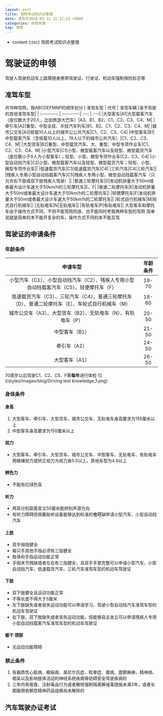 ```yaml
---
layout: post
title: 驾照考试知识点整理
date: 发布于2020-03-31 15:22:23 +0800
categories: 非技术类
tag: 驾照
---
```


* content
{:toc}
驾照考试知识点整理
<!-- more -->

# 驾驶证的申领 
驾驶人驾驶机动车上路需随身携带驾驶证、行驶证、机动车强制保险标志等

## 准驾车型
共16种驾照，按ABCDEFMNP的顺序划分
| 准驾车型      |    代号 | 准驾车辆  |准予驾驶的其他准驾车型|
| :--------: | :--------:| :--: | :--:|
|大型客车|A1|大型载客汽车（座位数大于20人，比如旅游大巴车）|A3、B1、B2、C1、C2、C3、C4、M|
|牵引车|A2|重型、中型全挂、半挂汽车列车|B1、B2、C1、C2、C3、C4、M|
|城市公交车|A3|核载10人以上的城市公公共汽车|C1、C2、C3、C4|
|中型客车|B1|中型载客汽车（含核载10人以上、19人以下的城市公共汽车）|C1、C2、C3、C4、M|
|大型货车|B2|重型、中型载货汽车、大、重型、中型专项作业车|C1、C2、C3、C4、M|
|小型汽车|C1|小型、微型载客汽车以及轻型、微型载货汽车（座位数小于9人为小型客车）；轻型、小型、微型专项作业车|C2、C3、C4|
|小型自动挡汽车|C2|小型、微型载客汽车以及轻型、微型载货汽车；轻型、小型、微型专项作业车||
|低速载货汽车|C3|低速载货汽车|C4|
|三轮汽车|C4|三轮汽车||
|残疾人专用小型自动挡载客汽车|C5|残疾人专用小型、微型自动挡载客汽车（只允许右下肢或双下肢残疾人驾驶）||
|普通三轮摩托车|D|发动机排量大于50ml或者最大设计车速大于50km/h的三轮摩托车|E、F|
|普通二轮摩托车|E|发动机排量大于50ml或者最大设计车速大于50km/h的二轮摩托车||
|轻便摩托车|F|发动机排量大于50ml或者最大设计车速大于50km/h的二轮摩托车||
|轮式自行机械车|M|轮式自行机械车||
|无轨电车|N|无轨电车||
|有轨电车|P|有轨电车||
大型客车和摩托车由于操作方式不同，不但不能驾照同游，也不能同时考取两种车型的驾照
简单说就是简单的本不能开复杂的车，操作方式不同的本不能互驾

## 驾驶证的申请条件
### 年龄条件
|申请车型|年龄条件|
|:-:|:-:|
|小型汽车（C1）、小型自动挡汽车（C2）、残疾人专用小型自动挡载客汽车（C5）、轻便摩托车（F）|18-70|
|低速载货汽车（C3）、三轮汽车（C4）、普通三轮摩托车（D）、普通二轮摩托车（E）、车轮式自行机械车（M）|18-60|
|城市公交车（A3）、大型货车（B2）、无轨电车（N）、有轨电车（P）|20-50|
|中型客车（B1）|21-50|
|牵引车（A2）|24-50|
|大型客车（A1）|26-50|
70周岁以后驾驶C1、C2、C5、F需**每年**进行体检
![](/styles/images/blog/Driving test knowledge_1.png)

### 身体条件
#### 身高
1. 大型客车、牵引车、大型货车、城市公交车、无轨电车身高要求为155厘米以上
2. 中型客车身高要求为150厘米以上
#### 视力
- 大型客车、牵引车、大型货车、城市公交车、中型客车、无轨电车、有轨电车两眼裸视力或矫正视力为视力表5.0以上，其他车型为4.9以上
#### 辨色力
- 不能有红绿色盲
#### 听力
- 两耳分别距离音叉50厘米能辨别声源方向
- 有听力障碍但佩戴助听设备能够达到标准的**也可以**申请小型汽车、小型自动挡汽车
#### 上肢
- 双手拇指健全
- 每只手其他手指必须有三指健全
- 肢体和手指运动功能正常
- 手指末节残缺或者左右有三指健全，且双手手掌完整可以申请小型汽车、小型自动挡汽车、低速载货汽车、三轮汽车准驾车型的机动车驾驶证
#### 下肢
- 双下肢健全且运动功能正常
- 不等长度不得大于5厘米
- 左下肢缺失或者丧失运动功能可以申请学习、驾驶小型自动挡汽车准驾车型的机动车驾驶证
- 右下肢、双下肢缺失或者丧失运动功能，但能够自主坐立可以申请残疾人专用小型自动挡载客汽车准驾车型的机动车驾驶证
#### 躯干 颈部
- 无运动功能障碍
### 禁止条件
1. 有器质性心脏病、癫痫病、美尼尔氏症、眩晕症、癔病、震颤麻痹、精神病、痴呆以及影响肢体活动的神经系统疾病等妨碍安全驾驶疾病的
2. 三年内有吸食、注射毒品行为或者解除强制隔离解戒毒措施未满3年，或者长期服用依赖性精神药品成瘾尚未解除的

## 汽车驾驶办证考试